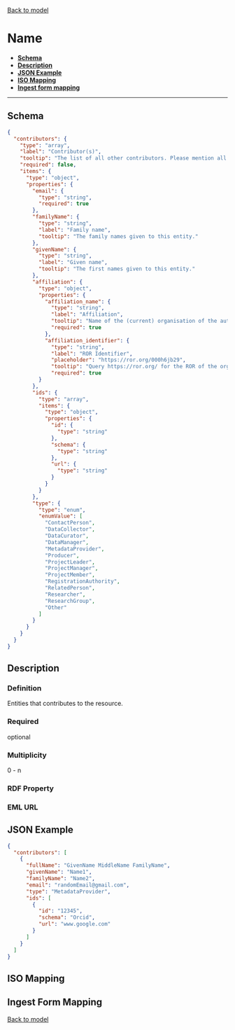 [Back to model](_base.md)

# Name

- **[Schema](#schema)**
- **[Description](#description)**
- **[JSON Example](#json-example)**
- **[ISO Mapping](#iso-mapping)**
- **[Ingest form mapping](#ingest-form-mapping)**
---
## Schema
```json
{
  "contributors": {
    "type": "array",
    "label": "Contributor(s)",
    "tooltip": "The list of all other contributors. Please mention all persons that were relevant in the creation of the resource.",
    "required": false,
    "items": {
      "type": "object",
      "properties": {
        "email": {
          "type": "string",
          "required": true
        },
        "familyName": {
          "type": "string",
          "label": "Family name",
          "tooltip": "The family names given to this entity."
        },
        "givenName": {
          "type": "string",
          "label": "Given name",
          "tooltip": "The first names given to this entity."
        },
        "affiliation": {
          "type": "object",
          "properties": {
            "affiliation_name": {
              "type": "string",
              "label": "Affiliation",
              "tooltip": "Name of the (current) organisation of the author.",
              "required": true
            },
            "affiliation_identifier": {
              "type": "string",
              "label": "ROR Identifier",
              "placeholder": "https://ror.org/000h6jb29",
              "tooltip": "Query https://ror.org/ for the ROR of the organisation",
              "required": true
          }
        },
        "ids": {
          "type": "array",
          "items": {
            "type": "object",
            "properties": {
              "id": {
                "type": "string"
              },
              "schema": {
                "type": "string"
              },
              "url": {
                "type": "string"
              }
            }
          }
        },
        "type": {
          "type": "enum",
          "enumValue": [
            "ContactPerson",
            "DataCollector",
            "DataCurator",
            "DataManager",
            "MetadataProvider",
            "Producer",
            "ProjectLeader",
            "ProjectManager",
            "ProjectMember",
            "RegistrationAuthority",
            "RelatedPerson",
            "Researcher",
            "ResearchGroup",
            "Other"
          ]
        }
      }
    }
  }
}
```
## Description
### Definition
Entities that contributes to the resource. 
### Required
optional
### Multiplicity
0 - n
### RDF Property
### EML URL

## JSON Example
```json
{
  "contributors": [
    {
      "fullName": "GivenName MiddleName FamilyName",
      "givenName": "Name1",
      "familyName": "Name2",
      "email": "randomEmail@gmail.com",
      "type": "MetadataProvider",
      "ids": [
        {
          "id": "12345",
          "schema": "Orcid",
          "url": "www.google.com"
        }
      ]
    }
  ]
}
```
## ISO Mapping
## Ingest Form Mapping


[Back to model](_base.md)
